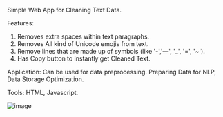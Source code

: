 Simple Web App for Cleaning Text Data.

Features:
1. Removes extra spaces within text paragraphs.
2. Removes All kind of Unicode emojis from text.
3. Remove lines that are made up of symbols (like '-','—', '_', '=', '~').
4. Has Copy button to instantly get Cleaned Text.
   
Application:
  Can be used for data preprocessing. Preparing Data for NLP, Data Storage Optimization.

Tools: HTML, Javascript.


  ![image](https://github.com/user-attachments/assets/b04af1af-49e3-4d59-a74c-e4389e267e18)
